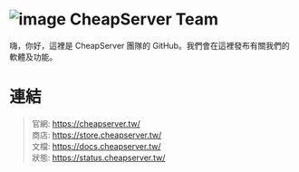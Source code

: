 # ![image](https://pub-d3ba7dcc1a0d465f9d31959cae47c102.r2.dev/cs.png) CheapServer Team
嗨，你好，這裡是 CheapServer 團隊的 GitHub。我們會在這裡發布有關我們的軟體及功能。
# 連結
> 官網: https://cheapserver.tw/  
> 商店: https://store.cheapserver.tw/  
> 文檔: https://docs.cheapserver.tw/  
> 狀態: https://status.cheapserver.tw/  
